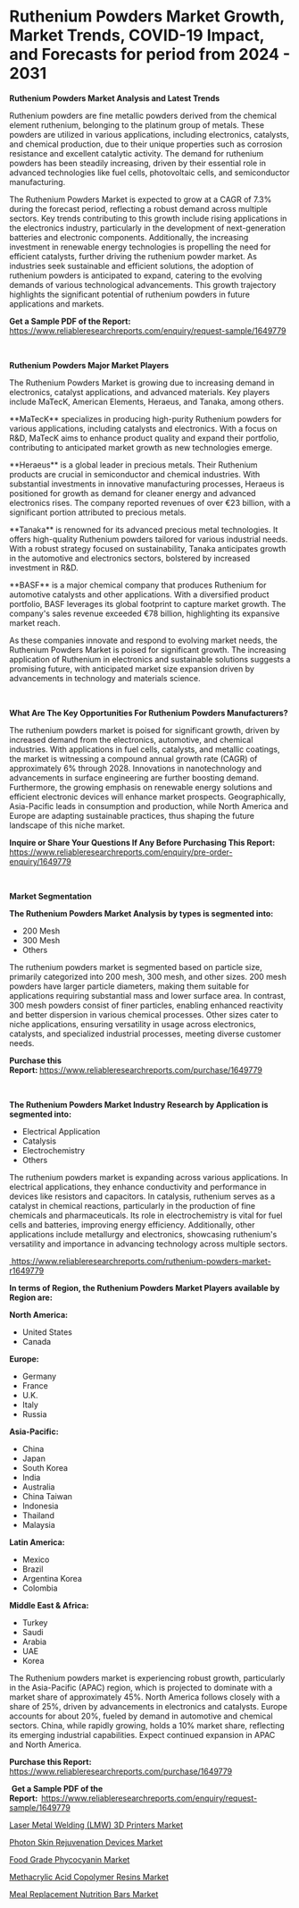 <p><h1>Ruthenium Powders Market Growth, Market Trends, COVID-19 Impact, and Forecasts for period from 2024 - 2031</h1></p><p><strong>Ruthenium Powders Market Analysis and Latest Trends</strong></p>
<p><p>Ruthenium powders are fine metallic powders derived from the chemical element ruthenium, belonging to the platinum group of metals. These powders are utilized in various applications, including electronics, catalysts, and chemical production, due to their unique properties such as corrosion resistance and excellent catalytic activity. The demand for ruthenium powders has been steadily increasing, driven by their essential role in advanced technologies like fuel cells, photovoltaic cells, and semiconductor manufacturing.</p><p>The Ruthenium Powders Market is expected to grow at a CAGR of 7.3% during the forecast period, reflecting a robust demand across multiple sectors. Key trends contributing to this growth include rising applications in the electronics industry, particularly in the development of next-generation batteries and electronic components. Additionally, the increasing investment in renewable energy technologies is propelling the need for efficient catalysts, further driving the ruthenium powder market. As industries seek sustainable and efficient solutions, the adoption of ruthenium powders is anticipated to expand, catering to the evolving demands of various technological advancements. This growth trajectory highlights the significant potential of ruthenium powders in future applications and markets.</p></p>
<p><strong>Get a Sample PDF of the Report:&nbsp;</strong> <a href="https://www.reliableresearchreports.com/enquiry/request-sample/1649779?utm_campaign=6&utm_medium=2&utm_source=Github&utm_content=ia&utm_term=15102024&utm_id=ruthenium-powders">https://www.reliableresearchreports.com/enquiry/request-sample/1649779</a></p>
<p>&nbsp;</p>
<p><strong>Ruthenium Powders Major Market Players</strong></p>
<p><p>The Ruthenium Powders Market is growing due to increasing demand in electronics, catalyst applications, and advanced materials. Key players include MaTecK, American Elements, Heraeus, and Tanaka, among others.</p><p>**MaTecK** specializes in producing high-purity Ruthenium powders for various applications, including catalysts and electronics. With a focus on R&D, MaTecK aims to enhance product quality and expand their portfolio, contributing to anticipated market growth as new technologies emerge.</p><p>**Heraeus** is a global leader in precious metals. Their Ruthenium products are crucial in semiconductor and chemical industries. With substantial investments in innovative manufacturing processes, Heraeus is positioned for growth as demand for cleaner energy and advanced electronics rises. The company reported revenues of over €23 billion, with a significant portion attributed to precious metals.</p><p>**Tanaka** is renowned for its advanced precious metal technologies. It offers high-quality Ruthenium powders tailored for various industrial needs. With a robust strategy focused on sustainability, Tanaka anticipates growth in the automotive and electronics sectors, bolstered by increased investment in R&D.</p><p>**BASF** is a major chemical company that produces Ruthenium for automotive catalysts and other applications. With a diversified product portfolio, BASF leverages its global footprint to capture market growth. The company's sales revenue exceeded €78 billion, highlighting its expansive market reach.</p><p>As these companies innovate and respond to evolving market needs, the Ruthenium Powders Market is poised for significant growth. The increasing application of Ruthenium in electronics and sustainable solutions suggests a promising future, with anticipated market size expansion driven by advancements in technology and materials science.</p></p>
<p>&nbsp;</p>
<p><strong>What Are The Key Opportunities For Ruthenium Powders Manufacturers?</strong></p>
<p><p>The ruthenium powders market is poised for significant growth, driven by increased demand from the electronics, automotive, and chemical industries. With applications in fuel cells, catalysts, and metallic coatings, the market is witnessing a compound annual growth rate (CAGR) of approximately 6% through 2028. Innovations in nanotechnology and advancements in surface engineering are further boosting demand. Furthermore, the growing emphasis on renewable energy solutions and efficient electronic devices will enhance market prospects. Geographically, Asia-Pacific leads in consumption and production, while North America and Europe are adapting sustainable practices, thus shaping the future landscape of this niche market.</p></p>
<p><strong>Inquire or Share Your Questions If Any Before Purchasing This Report:</strong> <a href="https://www.reliableresearchreports.com/enquiry/pre-order-enquiry/1649779?utm_campaign=6&utm_medium=2&utm_source=Github&utm_content=ia&utm_term=15102024&utm_id=ruthenium-powders">https://www.reliableresearchreports.com/enquiry/pre-order-enquiry/1649779</a></p>
<p>&nbsp;</p>
<p><strong>Market Segmentation</strong></p>
<p><strong>The Ruthenium Powders Market Analysis by types is segmented into:</strong></p>
<p><ul><li>200 Mesh</li><li>300 Mesh</li><li>Others</li></ul></p>
<p><p>The ruthenium powders market is segmented based on particle size, primarily categorized into 200 mesh, 300 mesh, and other sizes. 200 mesh powders have larger particle diameters, making them suitable for applications requiring substantial mass and lower surface area. In contrast, 300 mesh powders consist of finer particles, enabling enhanced reactivity and better dispersion in various chemical processes. Other sizes cater to niche applications, ensuring versatility in usage across electronics, catalysts, and specialized industrial processes, meeting diverse customer needs.</p></p>
<p><strong>Purchase this Report:&nbsp;</strong><a href="https://www.reliableresearchreports.com/purchase/1649779?utm_campaign=6&utm_medium=2&utm_source=Github&utm_content=ia&utm_term=15102024&utm_id=ruthenium-powders">https://www.reliableresearchreports.com/purchase/1649779</a></p>
<p>&nbsp;</p>
<p><strong>The Ruthenium Powders Market Industry Research by Application is segmented into:</strong></p>
<p><ul><li>Electrical Application</li><li>Catalysis</li><li>Electrochemistry</li><li>Others</li></ul></p>
<p><p>The ruthenium powders market is expanding across various applications. In electrical applications, they enhance conductivity and performance in devices like resistors and capacitors. In catalysis, ruthenium serves as a catalyst in chemical reactions, particularly in the production of fine chemicals and pharmaceuticals. Its role in electrochemistry is vital for fuel cells and batteries, improving energy efficiency. Additionally, other applications include metallurgy and electronics, showcasing ruthenium's versatility and importance in advancing technology across multiple sectors.</p></p>
<p><a href="https://www.reliableresearchreports.com/ruthenium-powders-market-r1649779?utm_campaign=6&utm_medium=2&utm_source=Github&utm_content=ia&utm_term=15102024&utm_id=ruthenium-powders">&nbsp;https://www.reliableresearchreports.com/ruthenium-powders-market-r1649779</a></p>
<p><strong>In terms of Region, the Ruthenium Powders Market Players available by Region are:</strong></p>
<p>
    <p> <strong> North America: </strong>
        <ul>
            <li>United States</li>
            <li>Canada</li>
        </ul>
        </p> 
    <p> <strong> Europe: </strong>
        <ul>
            <li>Germany</li>
            <li>France</li>
            <li>U.K.</li>
            <li>Italy</li>
            <li>Russia</li>
        </ul>
        </p> 
    <p> <strong> Asia-Pacific: </strong>
        <ul>
            <li>China</li>
            <li>Japan</li>
            <li>South Korea</li>
            <li>India</li>
            <li>Australia</li>
            <li>China Taiwan</li>
            <li>Indonesia</li>
            <li>Thailand</li>
            <li>Malaysia</li>
        </ul>
        </p> 
    <p> <strong> Latin America: </strong>
        <ul>
            <li>Mexico</li>
            <li>Brazil</li>
            <li>Argentina Korea</li>
            <li>Colombia</li>
        </ul>
        </p> 
    <p> <strong> Middle East & Africa: </strong>
        <ul>
            <li>Turkey</li>
            <li>Saudi</li>
            <li>Arabia</li>
            <li>UAE</li>
            <li>Korea</li>
        </ul>
    </p>
    </p>
<p><p>The Ruthenium powders market is experiencing robust growth, particularly in the Asia-Pacific (APAC) region, which is projected to dominate with a market share of approximately 45%. North America follows closely with a share of 25%, driven by advancements in electronics and catalysts. Europe accounts for about 20%, fueled by demand in automotive and chemical sectors. China, while rapidly growing, holds a 10% market share, reflecting its emerging industrial capabilities. Expect continued expansion in APAC and North America.</p></p>
<p><strong>Purchase this Report: </strong><a href="https://www.reliableresearchreports.com/purchase/1649779?utm_campaign=6&utm_medium=2&utm_source=Github&utm_content=ia&utm_term=15102024&utm_id=ruthenium-powders">https://www.reliableresearchreports.com/purchase/1649779</a></p>
<p>&nbsp;<strong>Get a Sample PDF of the Report:&nbsp;&nbsp;</strong><a href="https://www.reliableresearchreports.com/enquiry/request-sample/1649779?utm_campaign=6&utm_medium=2&utm_source=Github&utm_content=ia&utm_term=15102024&utm_id=ruthenium-powders">https://www.reliableresearchreports.com/enquiry/request-sample/1649779</a></p>
<p><strong></strong></p>
<p><p><a href="https://github.com/gailasejs/Market-Research-Report-List-1/blob/main/laser-metal-welding-lmw-3d-printers-market.md?utm_campaign=6&utm_medium=2&utm_source=Github&utm_content=ia&utm_term=15102024&utm_id=ruthenium-powders">Laser Metal Welding (LMW) 3D Printers Market</a></p><p><a href="https://github.com/MaryNelson695/Market-Research-Report-List-1/blob/main/photon-skin-rejuvenation-devices-market.md?utm_campaign=6&utm_medium=2&utm_source=Github&utm_content=ia&utm_term=15102024&utm_id=ruthenium-powders">Photon Skin Rejuvenation Devices Market</a></p><p><a href="https://www.linkedin.com/pulse/future-trends-global-food-grade-phycocyanin-market-insights-4ej2f?trk=public_post_embed_feed-article-content&utm_campaign=6&utm_medium=2&utm_source=Github&utm_content=ia&utm_term=15102024&utm_id=ruthenium-powders">Food Grade Phycocyanin Market</a></p><p><a href="https://www.linkedin.com/pulse/methacrylic-acid-copolymer-resins-market-transformation-comparative-6axme?trk=public_post_embed_feed-article-content&utm_campaign=6&utm_medium=2&utm_source=Github&utm_content=ia&utm_term=15102024&utm_id=ruthenium-powders">Methacrylic Acid Copolymer Resins Market</a></p><p><a href="https://www.linkedin.com/pulse/meal-replacement-nutrition-bars-market-forecast-global-rwuke?utm_campaign=6&utm_medium=2&utm_source=Github&utm_content=ia&utm_term=15102024&utm_id=ruthenium-powders">Meal Replacement Nutrition Bars Market</a></p></p>